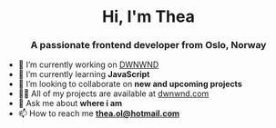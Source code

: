 <h1 align="center">Hi, I'm Thea</h1>
<h3 align="center">A passionate frontend developer from Oslo, Norway</h3>

- 🔭 I’m currently working on [DWNWND]((TBA))
- 🌱 I’m currently learning **JavaScript**
- 👯 I’m looking to collaborate on **new and upcoming projects**
- 👨‍💻 All of my projects are available at [dwnwnd.com](dwnwnd.com)
- 💬 Ask me about **where i am**
- 📫 How to reach me **thea.ol@hotmail.com**
